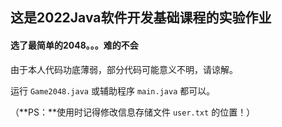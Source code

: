 ## 这是2022Java软件开发基础课程的实验作业

#### 选了最简单的2048。。。难的不会

由于本人代码功底薄弱，部分代码可能意义不明，请谅解。

运行 `Game2048.java` 或辅助程序 `main.java` 都可以。

（**PS：**使用时记得修改信息存储文件 `user.txt` 的位置！）
